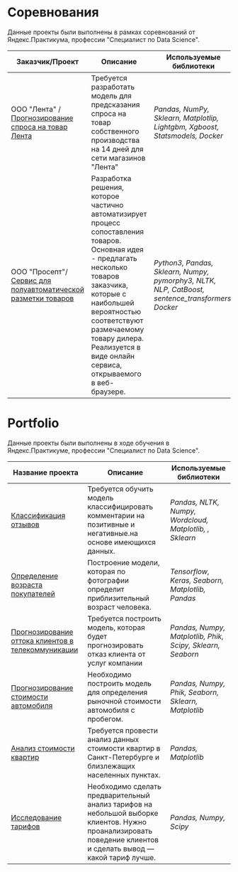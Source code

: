 # Соревнования
Данные проекты были выполнены в рамках соревнований от Яндекс.Практикума, профессии "Специалист по Data Science".
		
|         Заказчик/Проект   | Описание | Используемые библиотеки  | Сертификат/Диплом   | 
|---------------------------------|----------|--------------------------|-------------------|
|ООО "Лента" / [Прогнозирование спроса на товар Лента](https://github.com/avkrickaya/Portfolio/tree/main/Соревнования/Прогнозирование%20спроса%20на%20товар%20Лента)   | Требуется разработать модель для предсказания спроса на товар собственного производства на 14 дней для сети магазинов "Лента"  | *Pandas, NumPy, Sklearn, Matplotlip, Lightgbm, Xgboost, Statsmodels, Docker* | [Сертификат участника](https://github.com/avkrickaya/Portfolio/blob/main/Соревнования/Прогнозирование%20спроса%20на%20товар%20Лента/Сертификат%20об%20участии%20Лента.pdf)  |
|ООО "Просепт"/[Сервис для полуавтоматической разметки товаров](https://github.com/avkrickaya/Prosept_matching) | Разработка решения, которое частично автоматизирует процесс сопоставления товаров. Основная идея - предлагать несколько товаров заказчика, которые с наибольшей вероятностью соответствуют размечаемому товару дилера. Реализуется в виде онлайн сервиса, открываемого в веб-браузере.|*Python3, Pandas, Sklearn, Numpy, pymorphy3, NLTK, NLP, CatBoost, sentence_transformers, Docker* |  [Сертификат участника](https://github.com/avkrickaya/Portfolio/blob/main/Соревнования/Сертификат%20Участника%20Просепт.png)     |




# Portfolio
Данные проекты были выполнены в ходе обучения в Яндекс.Практикуме, профессии "Специалист по Data Science".
		
|         Название проекта  | Описание | Используемые библиотеки  |
|---------------------------|----------|--------------------------|
|[Классификация отзывов](https://github.com/avkrickaya/Portfolio/tree/main/Классификация%20отзывов#классификация-отзывов)   | Требуется обучить модель классифицировать комментарии на позитивные и негативные.на основе имеющихся данных. | *Pandas, NLTK, Numpy, Wordcloud, Matplotlib, , Sklearn* |
|[Определение возраста покупателей](https://github.com/avkrickaya/Portfolio/blob/main/Определение%20возраста%20покупателей/README.md#определение-возраста-покупателей)    | Построение модели, которая по фотографии определит приблизительный возраст человека.  | *Tensorflow, Keras, Seaborn, Matplotlib, Pandas* |
|[Прогнозирование оттока клиентов в телекоммуникации](https://github.com/avkrickaya/Portfolio/blob/main/Прогнозирование%20оттока%20клиентов%20в%20телекоммуникации/README.md#прогнозирование-оттока-клиентов-в-телекоммуникации) | Требуется построить модель, которая будет прогнозировать отказ клиента от услуг компании | *Pandas, Numpy, Matplotlib, Phik, Scipy, Sklearn, Seaborn* |
|[Прогнозирование стоимости автомобиля](https://github.com/avkrickaya/Portfolio/blob/main/Прогнозирование%20стоимости%20авто/README.md#прогнозирование-стоимости-автомобиля)|Необходимо построить модель для определения рыночной стоимости автомобиля с пробегом.|*Pandas, Numpy, Phik, Seaborn, Sklearn, Matplotlib*|
|[Анализ стоимости квартир](https://github.com/avkrickaya/Portfolio/tree/main/Анализ%20стоимости%20квартир)   | Требуется провести анализ данных стоимости квартир в Санкт-Петербурге и близлежащих населенных пунктах. | *Pandas, Matplotlib* |
|[Исследование тарифов](https://github.com/avkrickaya/Portfolio/tree/main/Исследование%20тарифов)   | Необходимо сделать предварительный анализ тарифов на небольшой выборке клиентов. Нужно проанализировать поведение клиентов и сделать вывод — какой тариф лучше. | *Pandas, Numpy, Scipy* |
